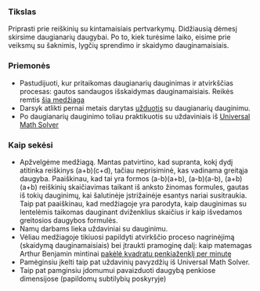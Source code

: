 ### Tikslas

Priprasti prie reiškinių su kintamaisiais pertvarkymų. Didžiausią dėmesį skirsime daugianarių daugybai. Po to, kiek turėsime laiko, eisime prie veiksmų su šaknimis, lygčių sprendimo ir skaidymo dauginamaisiais.

### Priemonės

* Pastudijuoti, kur pritaikomas daugianarių dauginimas ir atvirkščias procesas: gautos sandaugos išskaidymas dauginamaisiais. Reikės remtis [šia medžiaga](komplektas.pdf)
* Darsyk atlikti pernai metais darytas [užduotis](dauginimas.pdf) su daugianarių dauginimu. 
* Po daugianarių dauginimo toliau praktikuotis su uždaviniais iš [Universal Math Solver](https://www.universalmathsolver.com)

### Kaip sekėsi

* Apžvelgėme medžiagą. Mantas patvirtino, kad supranta, kokį dydį atitinka reiškinys (a+b)(c+d), tačiau neprisiminė, kas vadinama greitąja daugyba. Paaiškinau, kad tai yra formos (a-b)(a+b), (a-b)(a-b), (a+b)(a+b) reiškinių skaičiavimas taikant iš anksto žinomas formules, gautas iš tokių dauginimų, kai šalutinėje įstrižainėje esantys nariai susitraukia. Taip pat paaiškinau, kad medžiagoje yra parodyta, kaip dauginimas su lentelėmis taikomas dauginant dviženklius skaičius ir kaip išvedamos greitosios daugybos formulės.
* Namų darbams lieka uždaviniai su dauginimu.
* Vėliau medžiagoje tikiuosi papildyti atvirkščio proceso nagrinėjimą (skaidymą dauginamaisiais) bei įtraukti pramoginę dalį: kaip matemagas Arthur Benjamin mintinai [pakėlė kvadratu penkiaženklį per minutę](http://www.youtube.com/watch?v=M4vqr3_ROIk&t=13m55s)
* Pamėginsiu įkelti taip pat uždavinių pavyzdžių iš Universal Math Solver.
* Taip pat pamginsiu įdomumui pavaizduoti daugybą penkiose dimensijose (papildomų subtilybių poskyryje)

